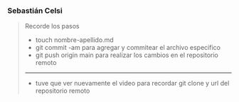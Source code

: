 ### Sebastián Celsi

> Recorde los pasos
> - touch nombre-apellido.md
> - git commit -am para agregar y commitear el archivo especifico
> - git push origin main para realizar los cambios en el repositorio remoto
> ---
> - tuve que ver nuevamente el video para recordar git clone y url del repositorio remoto
 


